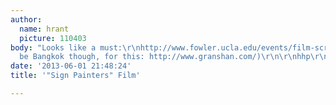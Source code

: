 ```yaml
---
author:
  name: hrant
  picture: 110403
body: "Looks like a must:\r\nhttp://www.fowler.ucla.edu/events/film-screening-sign-painters\r\n(I'll
  be Bangkok though, for this: http://www.granshan.com/)\r\n\r\nhhp\r\n"
date: '2013-06-01 21:48:24'
title: '"Sign Painters" Film'

---
```

